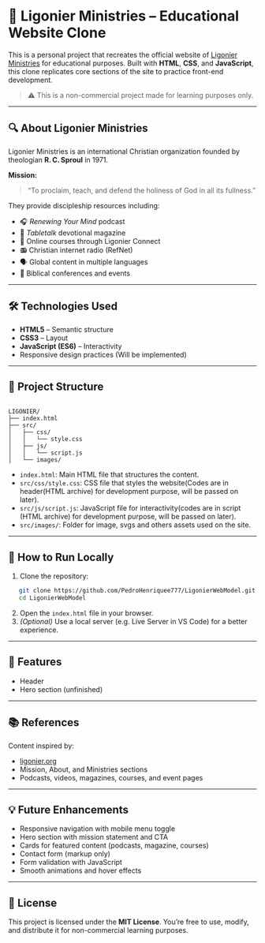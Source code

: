 # 📖 Ligonier Ministries – Educational Website Clone

This is a personal project that recreates the official website of [Ligonier Ministries](https://www.ligonier.org) for educational purposes. Built with **HTML**, **CSS**, and **JavaScript**, this clone replicates core sections of the site to practice front-end development.

> ⚠️ This is a non-commercial project made for learning purposes only.

---

## 🔍 About Ligonier Ministries

Ligonier Ministries is an international Christian organization founded by theologian **R. C. Sproul** in 1971.

**Mission:**  
> “To proclaim, teach, and defend the holiness of God in all its fullness.”

They provide discipleship resources including:
- 🎧 *Renewing Your Mind* podcast
- 📖 *Tabletalk* devotional magazine
- 🧠 Online courses through Ligonier Connect
- 📻 Christian internet radio (RefNet)
- 🗣️ Global content in multiple languages
- 🎤 Biblical conferences and events

---

## 🛠️ Technologies Used

- **HTML5** – Semantic structure
- **CSS3** – Layout
- **JavaScript (ES6)** – Interactivity
- Responsive design practices (Will be implemented)

---

## 📁 Project Structure

```

LIGONIER/
├── index.html
├── src/
│   ├── css/
│   │   └── style.css
│   ├── js/
│   │   └── script.js
│   └── images/

````

- `index.html`: Main HTML file that structures the content.
- `src/css/style.css`: CSS file that styles the website(Codes are in header(HTML archive) for development purpose, will be passed on later).
- `src/js/script.js`: JavaScript file for interactivity(codes are in script (HTML archive) for development purpose, will be passed on later).
- `src/images/`: Folder for image, svgs and others assets used on the site.

---

## 🚀 How to Run Locally

1. Clone the repository:
```bash
   git clone https://github.com/PedroHenriquee777/LigonierWebModel.git
   cd LigonierWebModel
````

2. Open the `index.html` file in your browser.
3. *(Optional)* Use a local server (e.g. Live Server in VS Code) for a better experience.

---

## 🔧 Features

* Header
* Hero section (unfinished)

---

## 📚 References

Content inspired by:

* [ligonier.org](https://www.ligonier.org)
* Mission, About, and Ministries sections
* Podcasts, videos, magazines, courses, and event pages

---

## 💡 Future Enhancements

* Responsive navigation with mobile menu toggle
* Hero section with mission statement and CTA
* Cards for featured content (podcasts, magazine, courses)
* Contact form (markup only)
* Form validation with JavaScript
* Smooth animations and hover effects

---

## 📄 License

This project is licensed under the **MIT License**.
You’re free to use, modify, and distribute it for non-commercial learning purposes.
